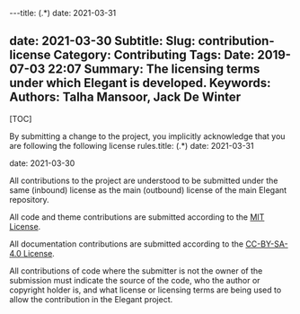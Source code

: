 ---title: (.*)
date: 2021-03-31

date: 2021-03-30
Subtitle:
Slug: contribution-license
Category: Contributing
Tags:
Date: 2019-07-03 22:07
Summary: The licensing terms under which Elegant is developed.
Keywords:
Authors: Talha Mansoor, Jack De Winter
---

[TOC]

By submitting a change to the project, you implicitly acknowledge that you are following
the following license rules.title: (.*)
date: 2021-03-31

date: 2021-03-30

All contributions to the project are understood to be submitted under the same (inbound)
license as the main (outbound) license of the main Elegant repository.

All code and theme contributions are submitted according to the
[MIT License](https://spdx.org/licenses/MIT.html).

All documentation contributions are submitted according to the
[CC-BY-SA-4.0 License](https://spdx.org/licenses/CC-BY-SA-4.0.html).

All contributions of code where the submitter is not the owner of the submission must indicate
the source of the code, who the author or copyright holder is, and what license or licensing
terms are being used to allow the contribution in the Elegant project.
